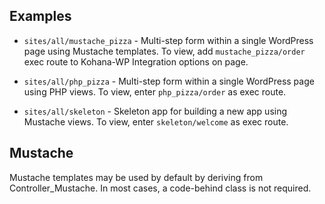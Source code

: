 ## Examples

* `sites/all/mustache_pizza`    - Multi-step form within a single WordPress page using Mustache templates. To view,  add `mustache_pizza/order` exec route to Kohana-WP Integration options on page.

* `sites/all/php_pizza`         - Multi-step form within a single WordPress page using PHP views. To view, enter `php_pizza/order` as exec route.

* `sites/all/skeleton`          - Skeleton app for building a new app using Mustache views. To view, enter `skeleton/welcome` as exec route.

## Mustache

Mustache templates may be used by default by deriving from Controller_Mustache. In most cases, a
code-behind class is not required.

